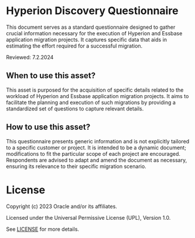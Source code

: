 # Hyperion Discovery Questionnaire

This document serves as a standard questionnaire designed to gather crucial information necessary for the execution of Hyperion and Essbase application migration projects. It captures specific data that aids in estimating the effort required for a successful migration.

Reviewed: 7.2.2024

## When to use this asset?

This asset is purposed for the acquisition of specific details related to the workload of Hyperion and Essbase application migration projects. It aims to facilitate the planning and execution of such migrations by providing a standardized set of questions to capture relevant details.

## How to use this asset?

This questionnaire presents generic information and is not explicitly tailored to a specific customer or project. It is intended to be a dynamic document; modifications to fit the particular scope of each project are encouraged. Respondents are advised to adapt and amend the document as necessary, ensuring its relevance to their specific migration scenario.

# License

Copyright (c) 2023 Oracle and/or its affiliates.

Licensed under the Universal Permissive License (UPL), Version 1.0.

See [LICENSE](https://github.com/oracle-devrel/technology-engineering/blob/main/LICENSE) for more details.
